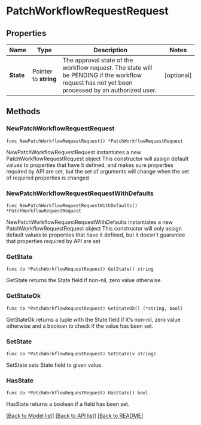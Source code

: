 # PatchWorkflowRequestRequest

## Properties

Name | Type | Description | Notes
------------ | ------------- | ------------- | -------------
**State** | Pointer to **string** | The approval state of the workflow request. The state will be PENDING if the workflow request has not yet been processed by an authorized user. | [optional] 

## Methods

### NewPatchWorkflowRequestRequest

`func NewPatchWorkflowRequestRequest() *PatchWorkflowRequestRequest`

NewPatchWorkflowRequestRequest instantiates a new PatchWorkflowRequestRequest object
This constructor will assign default values to properties that have it defined,
and makes sure properties required by API are set, but the set of arguments
will change when the set of required properties is changed

### NewPatchWorkflowRequestRequestWithDefaults

`func NewPatchWorkflowRequestRequestWithDefaults() *PatchWorkflowRequestRequest`

NewPatchWorkflowRequestRequestWithDefaults instantiates a new PatchWorkflowRequestRequest object
This constructor will only assign default values to properties that have it defined,
but it doesn't guarantee that properties required by API are set

### GetState

`func (o *PatchWorkflowRequestRequest) GetState() string`

GetState returns the State field if non-nil, zero value otherwise.

### GetStateOk

`func (o *PatchWorkflowRequestRequest) GetStateOk() (*string, bool)`

GetStateOk returns a tuple with the State field if it's non-nil, zero value otherwise
and a boolean to check if the value has been set.

### SetState

`func (o *PatchWorkflowRequestRequest) SetState(v string)`

SetState sets State field to given value.

### HasState

`func (o *PatchWorkflowRequestRequest) HasState() bool`

HasState returns a boolean if a field has been set.


[[Back to Model list]](../README.md#documentation-for-models) [[Back to API list]](../README.md#documentation-for-api-endpoints) [[Back to README]](../README.md)


